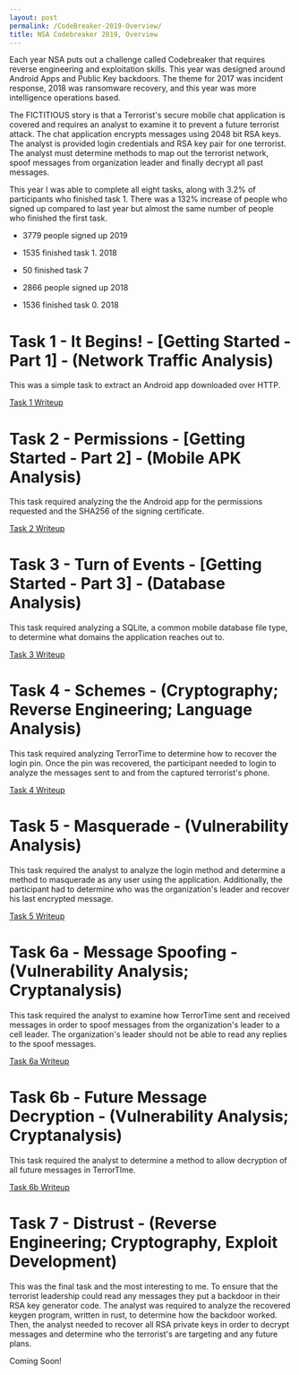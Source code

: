 ```yaml
---
layout: post
permalink: /CodeBreaker-2019-Overview/
title: NSA Codebreaker 2019, Overview
---
```


Each year NSA puts out a challenge called Codebreaker that requires reverse engineering and exploitation skills. This year was designed around Android Apps and Public Key backdoors. The theme for 2017 was incident response, 2018 was ransomware recovery, and this year was more intelligence operations based. 

The FICTITIOUS story is that a Terrorist's secure mobile chat application is covered and requires an analyst to examine it to prevent a future terrorist attack. The chat application encrypts messages using 2048 bit RSA keys. The analyst is provided login credentials and RSA key pair for one terrorist. The analyst must determine methods to map out the terrorist network, spoof messages from organization leader and finally decrypt all past messages. 

This year I was able to complete all eight tasks, along with 3.2% of participants who finished task 1. There was a 132% increase of people who signed up compared to last year but almost the same number of people who finished the first task. 

- 3779 people signed up 2019
- 1535 finished task 1. 2018 
- 50 finished task 7

- 2866 people signed up 2018
- 1536 finished task 0. 2018 


# Task 1 - It Begins! - [Getting Started - Part 1] - (Network Traffic Analysis) #

This was a simple task to extract an Android app downloaded over HTTP. 

[Task 1 Writeup](https://armerj.github.io/CodeBreaker-2019-Task-1/)

# Task 2 - Permissions - [Getting Started - Part 2] - (Mobile APK Analysis) #

This task required analyzing the the Android app for the permissions requested and the SHA256 of the signing certificate. 

[Task 2 Writeup](https://armerj.github.io/CodeBreaker-2019-Task-2/)

# Task 3 - Turn of Events - [Getting Started - Part 3] - (Database Analysis) #

This task required analyzing a SQLite, a common mobile database file type, to determine what domains the application reaches out to. 

[Task 3 Writeup](https://armerj.github.io/CodeBreaker-2019-Task-3/)

# Task 4 - Schemes - (Cryptography; Reverse Engineering; Language Analysis) #

This task required analyzing TerrorTime to determine how to recover the login pin. Once the pin was recovered, the participant needed to login to analyze the messages sent to and from the captured terrorist's phone. 

[Task 4 Writeup](https://armerj.github.io/CodeBreaker-2019-Task-4/)

# Task 5 - Masquerade - (Vulnerability Analysis) #

This task required the analyst to analyze the login method and determine a method to masquerade as any user using the application. Additionally, the participant had to determine who was the organization's leader and recover his last encrypted message. 

[Task 5 Writeup](https://armerj.github.io/CodeBreaker-2019-Task-5/)

# Task 6a - Message Spoofing - (Vulnerability Analysis; Cryptanalysis) #

This task required the analyst to examine how TerrorTime sent and received messages in order to spoof messages from the organization's leader to a cell leader. The organization's leader should not be able to read any replies to the spoof messages. 

[Task 6a Writeup](https://armerj.github.io/CodeBreaker-2019-Task-6a/)

# Task 6b - Future Message Decryption - (Vulnerability Analysis; Cryptanalysis) #

This task required the analyst to determine a method to allow decryption of all future messages in TerrorTIme. 

[Task 6b Writeup](https://armerj.github.io/CodeBreaker-2019-Task-6b/)

# Task 7 - Distrust - (Reverse Engineering; Cryptography, Exploit Development) #

This was the final task and the most interesting to me. To ensure that the terrorist leadership could read any messages they put a backdoor in their RSA key generator code. The analyst was required to analyze the recovered keygen program, written in rust, to determine how the backdoor worked. Then, the analyst needed to recover all RSA private keys in order to decrypt messages and determine who the terrorist's are targeting and any future plans. 

Coming Soon!
